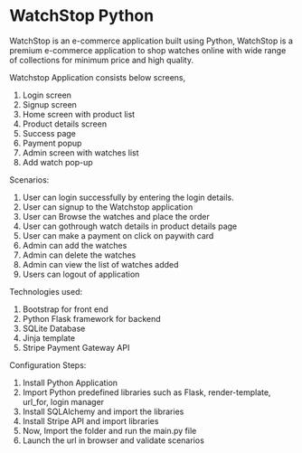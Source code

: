 # WatchStop Python
WatchStop is an e-commerce application built using Python, WatchStop is a premium e-commerce application to shop watches online with wide range of collections for minimum price and high quality.

Watchstop Application consists below screens,
1. Login screen
2. Signup screen
3. Home screen with product list
4. Product details screen
5. Success page
6. Payment popup
7. Admin screen with watches list
8. Add watch pop-up

Scenarios:
1. User can login successfully by entering the login details.
2. User can signup to the Watchstop application
3. User can Browse the watches and place the order
4. User can gothrough watch details in product details page
5. User can make a payment on click on paywith card
6. Admin can add the watches
7. Admin can delete the watches
8. Admin can view the list of watches added
9. Users can logout of application


Technologies used:
1. Bootstrap for front end
2. Python Flask framework for backend
3. SQLite Database
4. Jinja template
5. Stripe Payment Gateway API

Configuration Steps:
1. Install Python Application
2. Import Python predefined libraries such as Flask, render-template, url_for, login manager
3. Install SQLAlchemy and import the libraries
4. Install Stripe API and import libraries
5. Now, Import the folder and run the main.py file
6. Launch the url in browser and validate scenarios
   


